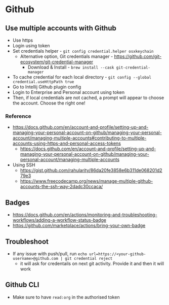 # Github

## Use multiple accounts with Github

* Use https
* Login using token
* Set credentials helper - `git config credential.helper osxkeychain`
  * Alternative option, Git credentials manager - https://github.com/git-ecosystem/git-credential-manager
    * Download & Install - `brew install --cask git-credential-manager` 
* To cache credential for each local directory - `git config --global credential.useHttpPath true`
* Go to Intellij Github plugin config
* Login to Enterprise and Personal account using token
* Then, if local credentials are not cached, a prompt will appear to choose the account. Choose the right one!

### Reference

* https://docs.github.com/en/account-and-profile/setting-up-and-managing-your-personal-account-on-github/managing-your-personal-account/managing-multiple-accounts#contributing-to-multiple-accounts-using-https-and-personal-access-tokens
  * https://docs.github.com/en/account-and-profile/setting-up-and-managing-your-personal-account-on-github/managing-your-personal-account/managing-multiple-accounts
* Using SSH 
  * https://gist.github.com/rahularity/86da20fe3858e6b311de068201d279e3
  * https://www.freecodecamp.org/news/manage-multiple-github-accounts-the-ssh-way-2dadc30ccaca/

## Badges

* https://docs.github.com/en/actions/monitoring-and-troubleshooting-workflows/adding-a-workflow-status-badge
* https://github.com/marketplace/actions/bring-your-own-badge

## Troubleshoot

* If any issue with push/pull, run `echo url=https://<your-github-username>@github.com | git credential reject`
  * it will ask for credentails on next git activity. Provide it and then it will work

## Github CLI

* Make sure to have `read:org` in the authorised token
